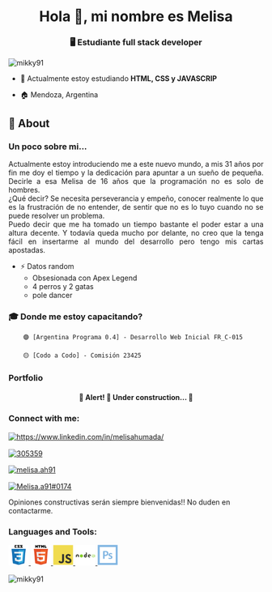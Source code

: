 
<h1 align="center">Hola 👋, mi nombre es Melisa</h1>  
<h3 align="center">🖥 Estudiante full stack developer</h3>

<p align="left"> <img src="https://komarev.com/ghpvc/?username=mikky91&label=Profile%20views&color=0e75b6&style=flat" alt="mikky91" /> </p>

- 🌱 Actualmente estoy estudiando **HTML, CSS y JAVASCRIP**

- 🏠 Mendoza, Argentina


## :dart: About ##

<h3 align="left"> Un poco sobre mi... </h3>
<p align="justify">
Actualmente estoy introduciendo me a este nuevo mundo, a mis 31 años por fin me doy el tiempo y la dedicación para apuntar a un sueño de pequeña. Decirle a esa Melisa de 16 años que la programación no es solo de hombres.<br> 
¿Qué decir? Se necesita perseverancia y empeño, conocer realmente lo que es la frustración de no entender, de sentir que no es lo tuyo cuando no se puede resolver un problema.<br>
Puedo decir que me ha tomado un tiempo bastante el poder estar a una altura decente. Y todavía queda mucho por delante, no creo que la tenga fácil en insertarme al mundo del desarrollo pero tengo mis cartas apostadas. 
</p>

- ⚡ Datos random <br>
    * Obsesionada con Apex Legend
    * 4 perros y 2 gatas
    * pole dancer

<h3 align="left"> 🎓 Donde me estoy capacitando? </h3>

        🟣 [Argentina Programa 0.4] - Desarrollo Web Inicial FR_C-015

        🟡 [Codo a Codo] - Comisión 23425

<h3 align="left"> Portfolio </h3>

<h4 align="center"> 
	🚧  Alert! 🚀 Under construction...  🚧
</h4> 


<h3 align="left">Connect with me:</h3>
<p align="left">
<a href="https://linkedin.com/in/https://www.linkedin.com/in/melisahumada/" target="blank"><img align="center" src="https://raw.githubusercontent.com/rahuldkjain/github-profile-readme-generator/master/src/images/icons/Social/linked-in-alt.svg" alt="https://www.linkedin.com/in/melisahumada/" height="30" width="40" /></a>

<a href="https://stackoverflow.com/users/21497242" target="blank"><img align="center" src="https://raw.githubusercontent.com/rahuldkjain/github-profile-readme-generator/master/src/images/icons/Social/stack-overflow.svg" alt="305359" height="30" width="40" /></a>

<a href="https://instagram.com/melisa.ah91" target="blank"><img align="center" src="https://raw.githubusercontent.com/rahuldkjain/github-profile-readme-generator/master/src/images/icons/Social/instagram.svg" alt="melisa.ah91" height="30" width="40" /></a>

<a href="https://discord.gg/Melisa.a91#0174" target="blank"><img align="center" src="https://raw.githubusercontent.com/rahuldkjain/github-profile-readme-generator/master/src/images/icons/Social/discord.svg" alt="Melisa.a91#0174" height="30" width="40" /></a>
</p>

Opiniones constructivas serán siempre bienvenidas!! No duden en contactarme.

<h3 align="left">Languages and Tools:</h3>
<p align="left"> <a href="https://www.w3schools.com/css/" target="_blank" rel="noreferrer"> <img src="https://raw.githubusercontent.com/devicons/devicon/master/icons/css3/css3-original-wordmark.svg" alt="css3" width="40" height="40"/> </a> <a href="https://www.w3.org/html/" target="_blank" rel="noreferrer"> <img src="https://raw.githubusercontent.com/devicons/devicon/master/icons/html5/html5-original-wordmark.svg" alt="html5" width="40" height="40"/> </a> <a href="https://developer.mozilla.org/en-US/docs/Web/JavaScript" target="_blank" rel="noreferrer"> <img src="https://raw.githubusercontent.com/devicons/devicon/master/icons/javascript/javascript-original.svg" alt="javascript" width="40" height="40"/> </a> <a href="https://nodejs.org" target="_blank" rel="noreferrer"> <img src="https://raw.githubusercontent.com/devicons/devicon/master/icons/nodejs/nodejs-original-wordmark.svg" alt="nodejs" width="40" height="40"/> </a> <a href="https://www.photoshop.com/en" target="_blank" rel="noreferrer"> <img src="https://raw.githubusercontent.com/devicons/devicon/master/icons/photoshop/photoshop-line.svg" alt="photoshop" width="40" height="40"/> </a> </p>

<p><img align="center" src="https://github-readme-stats.vercel.app/api/top-langs?username=mikky91&show_icons=true&locale=en&layout=compact" alt="mikky91" /></p>
